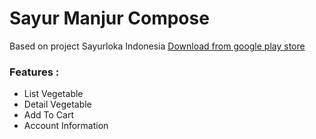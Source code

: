 # Sayur Manjur Compose

Based on project Sayurloka Indonesia [Download from google play store](https://play.google.com/store/apps/details?id=com.sayurloka.global)

### Features :
- List Vegetable
- Detail Vegetable
- Add To Cart
- Account Information